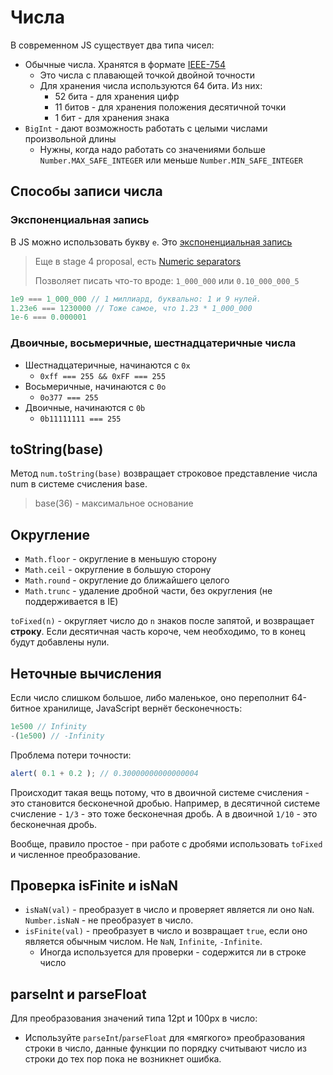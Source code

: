 # Числа

В современном JS существует два типа чисел:

- Обычные числа. Хранятся в формате [IEEE-754](https://en.wikipedia.org/wiki/IEEE_754-1985)
  - Это числа с плавающей точкой двойной точности
  - Для хранения числа используются 64 бита. Из них:
    - 52 бита - для хранения цифр
    - 11 битов - для хранения положения десятичной точки
    - 1 бит - для хранения знака
- `BigInt` - дают возможность работать с целыми числами произвольной длины
  - Нужны, когда надо работать со значениями больше `Number.MAX_SAFE_INTEGER` 
    или меньше `Number.MIN_SAFE_INTEGER`

## Способы записи числа

### Экспоненциальная запись

В JS можно использовать букву `e`. Это [экспоненциальная запись](https://ru.wikipedia.org/wiki/%D0%AD%D0%BA%D1%81%D0%BF%D0%BE%D0%BD%D0%B5%D0%BD%D1%86%D0%B8%D0%B0%D0%BB%D1%8C%D0%BD%D0%B0%D1%8F_%D0%B7%D0%B0%D0%BF%D0%B8%D1%81%D1%8C)

> Еще в stage 4 proposal, есть [Numeric separators](https://github.com/tc39/proposal-numeric-separator)
> 
> Позволяет писать что-то вроде:
> `1_000_000` или `0.10_000_000_5`

```js
1e9 === 1_000_000 // 1 миллиард, буквально: 1 и 9 нулей.
1.23e6 === 1230000 // Тоже самое, что 1.23 * 1_000_000
1e-6 === 0.000001
```

### Двоичные, восьмеричные, шестнадцатеричные числа

- Шестнадцатеричные, начинаются с `0x`
  - `0xff === 255 && 0xFF === 255`
- Восьмеричные, начинаются с `0o`
  - `0o377 === 255`
- Двоичные, начинаются с `0b`
  - `0b11111111 === 255`

## toString(base)

Метод `num.toString(base)` возвращает строковое представление числа num в системе счисления base.

> base(36) - максимальное основание

## Округление

- `Math.floor` - округление в меньшую сторону
- `Math.ceil` - округление в большую сторону
- `Math.round` - округление до ближайшего целого
- `Math.trunc` - удаление дробной части, без округления (не поддерживается в IE)

`toFixed(n)` - округляет число до `n` знаков после запятой, и возвращает **строку**. Если десятичная часть короче, 
чем необходимо, то в конец будут добавлены нули.

## Неточные вычисления

Если число слишком большое, либо маленькое, оно переполнит 64-битное хранилище, JavaScript вернёт бесконечность:

```js
1e500 // Infinity
-(1e500) // -Infinity
```

Проблема потери точности:

```js
alert( 0.1 + 0.2 ); // 0.30000000000000004
```

Происходит такая вещь потому, что в двоичной системе счисления - это становится бесконечной дробью.
Например, в десятичной системе счисление - `1/3` - это тоже бесконечная дробь. 
А в двоичной `1/10` - это бесконечная дробь.

Вообще, правило простое - при работе с дробями использовать `toFixed` и численное преобразование.

## Проверка isFinite и isNaN

- `isNaN(val)` - преобразует в число и проверяет является ли оно `NaN`. `Number.isNaN` - не преобразует в число.
- `isFinite(val)` - преобразует в число и возвращает `true`, если оно является обычным числом. Не `NaN`, `Infinite`, `-Infinite`.
  - Иногда используется для проверки - содержится ли в строке число

## parseInt и parseFloat

Для преобразования значений типа 12pt и 100px в число:

- Используйте `parseInt`/`parseFloat` для «мягкого» преобразования строки в число, 
  данные функции по порядку считывают число из строки до тех пор пока не возникнет ошибка.

